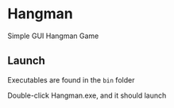 # Hangman
Simple GUI Hangman Game

## Launch
Executables are found in the `bin` folder

Double-click Hangman.exe, and it should launch

